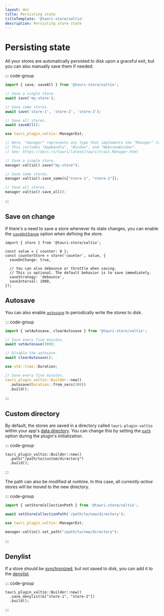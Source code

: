 ```yaml
---
layout: doc
title: Persisting state
titleTemplate: '@tauri-store/valtio'
description: Persisting store state
---
```


# Persisting state

All your stores are automatically persisted to disk upon a graceful exit, but you can also manually save them if needed:

::: code-group

```typescript [JavaScript]
import { save, saveAll } from '@tauri-store/valtio';

// Save a single store.
await save('my-store');

// Save some stores.
await save('store-1', 'store-2', 'store-3');

// Save all stores.
await saveAll();
```

```rust [Rust]
use tauri_plugin_valtio::ManagerExt;

// Here, "manager" represents any type that implements the "Manager" trait provided by Tauri.
// This includes "AppHandle", "Window", and "WebviewWindow".
// See: https://docs.rs/tauri/latest/tauri/trait.Manager.html

// Save a single store.
manager.valtio().save("my-store");

// Save some stores.
manager.valtio().save_some(&["store-1", "store-2"]);

// Save all stores.
manager.valtio().save_all();
```

:::

## Save on change

If there's a need to save a store whenever its state changes, you can enable the [`saveOnChange`](https://tb.dev.br/tauri-store/js-docs/plugin-valtio/interfaces/StoreBackendOptions.html#saveonchange) option when defining the store.

```typescript{5}
import { store } from '@tauri-store/valtio';

const value = { counter: 0 };
const counterStore = store('counter', value, {
  saveOnChange: true,

  // You can also debounce or throttle when saving.
  // This is optional. The default behavior is to save immediately.
  saveStrategy: 'debounce',
  saveInterval: 1000,
});
```

## Autosave

You can also enable [`autosave`](https://docs.rs/tauri-plugin-valtio/latest/tauri_plugin_valtio/struct.Builder.html#method.autosave) to periodically write the stores to disk.

::: code-group

```typescript [JavaScript]
import { setAutosave, clearAutosave } from '@tauri-store/valtio';

// Save every five minutes.
await setAutosave(300);

// Disable the autosave.
await clearAutosave();
```

```rust [Rust]
use std::time::Duration;

// Save every five minutes.
tauri_plugin_valtio::Builder::new()
  .autosave(Duration::from_secs(300))
  .build();
```

:::

## Custom directory

By default, the stores are saved in a directory called `tauri-plugin-valtio` within your app's [data directory](https://docs.rs/tauri/latest/tauri/path/struct.PathResolver.html#method.app_data_dir). You can change this by setting the [`path`](https://docs.rs/tauri-plugin-valtio/latest/tauri_plugin_valtio/struct.Builder.html#method.path) option during the plugin's initialization.

::: code-group

```rust{2} [src-tauri/src/lib.rs]
tauri_plugin_valtio::Builder::new()
  .path("/path/to/custom/directory")
  .build();
```

:::

The path can also be modified at runtime. In this case, all _currently active_ stores will be moved to the new directory.

::: code-group

```typescript [JavaScript]
import { setStoreCollectionPath } from '@tauri-store/valtio';

await setStoreCollectionPath('/path/to/new/directory');
```

```rust [Rust]
use tauri_plugin_valtio::ManagerExt;

manager.valtio().set_path("/path/to/new/directory");
```

:::

## Denylist

If a store should be [synchronized](./synchronization.md), but not saved to disk, you can add it to the [denylist](https://docs.rs/tauri-plugin-valtio/latest/tauri_plugin_valtio/struct.Builder.html#method.save_denylist).

::: code-group

```rust{2} [src-tauri/src/lib.rs]
tauri_plugin_valtio::Builder::new()
  .save_denylist(&["store-1", "store-2"])
  .build();
```

:::
